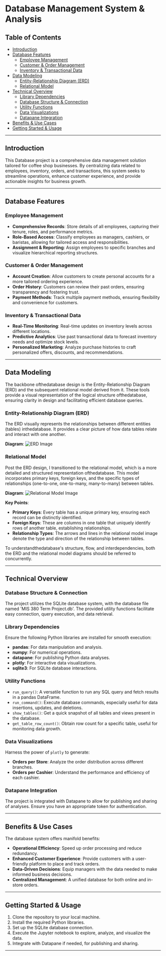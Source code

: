 # Database Management System & Analysis

## Table of Contents

- [Introduction](#introduction)
- [Database Features](#database-features)
    - [Employee Management](#employee-management)
    - [Customer & Order Management](#customer--order-management)
    - [Inventory & Transactional Data](#inventory--transactional-data)
- [Data Modeling](#entity-relationship-diagram--relational-model)
    - [Entity-Relationship Diagram (ERD)](#entity-relationship-diagram-erd)
    - [Relational Model](#relational-model)
- [Technical Overview](#technical-overview)
    - [Library Dependencies](#library-dependencies)
    - [Database Structure & Connection](#database-structure--connection)
    - [Utility Functions](#utility-functions)
    - [Data Visualizations](#data-visualizations)
    - [Datapane Integration](#datapane-integration)
- [Benefits & Use Cases](#benefits--use-cases)
- [Getting Started & Usage](#getting-started--usage)

---

## Introduction

This Database project is a comprehensive data management solution tailored for coffee shop businesses. By centralizing data related to employees, inventory, orders, and transactions, this system seeks to streamline operations, enhance customer experience, and provide actionable insights for business growth.

---

## Database Features

### Employee Management

- **Comprehensive Records**: Store details of all employees, capturing their tenure, roles, and performance metrics.
- **Role-Based Access**: Classify employees as managers, cashiers, or baristas, allowing for tailored access and responsibilities.
- **Assignment & Reporting**: Assign employees to specific branches and visualize hierarchical reporting structures.

### Customer & Order Management

- **Account Creation**: Allow customers to create personal accounts for a more tailored ordering experience.
- **Order History**: Customers can review their past orders, ensuring transparency and fostering trust.
- **Payment Methods**: Track multiple payment methods, ensuring flexibility and convenience for customers.

### Inventory & Transactional Data

- **Real-Time Monitoring**: Real-time updates on inventory levels across different locations.
- **Predictive Analytics**: Use past transactional data to forecast inventory needs and optimize stock levels.
- **Personalized Marketing**: Analyze purchase histories to craft personalized offers, discounts, and recommendations.

---

## Data Modeling

The backbone ofthedatabase design is the Entity-Relationship Diagram (ERD) and the subsequent relational model derived from it. These tools provide a visual representation of the logical structure ofthedatabase, ensuring clarity in design and facilitating efficient database queries.

### Entity-Relationship Diagram (ERD)

The ERD visually represents the relationships between different entities (tables) inthedatabase. It provides a clear picture of how data tables relate and interact with one another.

**Diagram**:
![ERD Image](https://github.com/SpencerSoalt/Database-Management-System/blob/main/Diagrams/ERD.png)

### Relational Model

Post the ERD design, I transitioned to the relational model, which is a more detailed and structured representation ofthedatabase. This model incorporates primary keys, foreign keys, and the specific types of relationships (one-to-one, one-to-many, many-to-many) between tables.

**Diagram**:
![Relational Model Image](https://github.com/SpencerSoalt/Database-Management-System/blob/main/Diagrams/Relational%20Model.png)

**Key Points**:
- **Primary Keys**: Every table has a unique primary key, ensuring each record can be distinctly identified.
- **Foreign Keys**: These are columns in one table that uniquely identify rows of another table, establishing relationships.
- **Relationship Types**: The arrows and lines in the relational model image denote the type and direction of the relationship between tables.

To understandthedatabase's structure, flow, and interdependencies, both the ERD and the relational model diagrams should be referred to concurrently.

---

## Technical Overview

### Database Structure & Connection

The project utilizes the SQLite database system, with the database file named 'MIS 380 Term Project.db'. The provided utility functions facilitate easy connection, query execution, and data retrieval.

### Library Dependencies

Ensure the following Python libraries are installed for smooth execution:

- **pandas**: For data manipulation and analysis.
- **numpy**: For numerical operations.
- **datapane**: For publishing Python data analyses.
- **plotly**: For interactive data visualizations.
- **sqlite3**: For SQLite database interactions.

### Utility Functions

- `run_query()`: A versatile function to run any SQL query and fetch results in a pandas DataFrame.
- `run_command()`: Execute database commands, especially useful for data insertions, updates, and deletions.
- `show_tables()`: Get a quick snapshot of all tables and views present in the database.
- `get_table_row_count()`: Obtain row count for a specific table, useful for monitoring data growth.

### Data Visualizations

Harness the power of `plotly` to generate:

- **Orders per Store**: Analyze the order distribution across different branches.
- **Orders per Cashier**: Understand the performance and efficiency of each cashier.

### Datapane Integration

The project is integrated with Datapane to allow for publishing and sharing of analyses. Ensure you have an appropriate token for authentication.

---

## Benefits & Use Cases

The database system offers manifold benefits:

- **Operational Efficiency**: Speed up order processing and reduce redundancy.
- **Enhanced Customer Experience**: Provide customers with a user-friendly platform to place and track orders.
- **Data-Driven Decisions**: Equip managers with the data needed to make informed business decisions.
- **Centralized Management**: A unified database for both online and in-store orders.

---

## Getting Started & Usage

1. Clone the repository to your local machine.
2. Install the required Python libraries.
3. Set up the SQLite database connection.
4. Execute the Jupyter notebook to explore, analyze, and visualize the data.
5. Integrate with Datapane if needed, for publishing and sharing.

---
